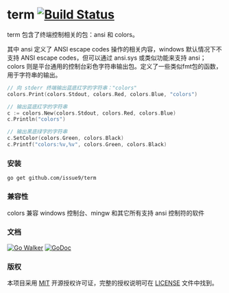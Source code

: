 term [![Build Status](https://travis-ci.org/issue9/term.svg?branch=master)](https://travis-ci.org/issue9/term)
======

term 包含了终端控制相关的包：ansi 和 colors。

其中 ansi 定义了 ANSI escape codes 操作的相关内容，windows 默认情况下不支持
ANSI escape codes，但可以通过 ansi.sys 或类似功能来支持 ansi；
colors 则是平台通用的控制台彩色字符串输出包。定义了一些类似fmt包的函数，
用于字符串的输出。

```go
// 向 stderr 终端输出蓝底红字的字符串："colors"
colors.Print(colors.Stdout, colors.Red, colors.Blue, "colors")

// 输出蓝底红字的字符串
c := colors.New(colors.Stdout, colors.Red, colors.Blue)
c.Println("colors")

// 输出黑底绿字的字符串
c.SetColor(colors.Green, colors.Black)
c.Printf("colors:%v,%v", colors.Green, colors.Black)
```



### 安装

```shell
go get github.com/issue9/term
```



### 兼容性

colors 兼容 windows 控制台、mingw 和其它所有支持 ansi 控制符的软件



### 文档

[![Go Walker](https://gowalker.org/api/v1/badge)](https://gowalker.org/github.com/issue9/term)
[![GoDoc](https://godoc.org/github.com/issue9/term?status.svg)](https://godoc.org/github.com/issue9/term)



### 版权

本项目采用 [MIT](https://opensource.org/licenses/MIT) 开源授权许可证，完整的授权说明可在 [LICENSE](LICENSE) 文件中找到。
